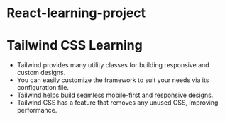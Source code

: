 # React-learning-project

# Tailwind CSS Learning

- Tailwind provides many utility classes for building responsive and custom designs.
- You can easily customize the framework to suit your needs via its configuration file.
- Tailwind helps build seamless mobile-first and responsive designs.
- Tailwind CSS has a feature that removes any unused CSS, improving performance.

